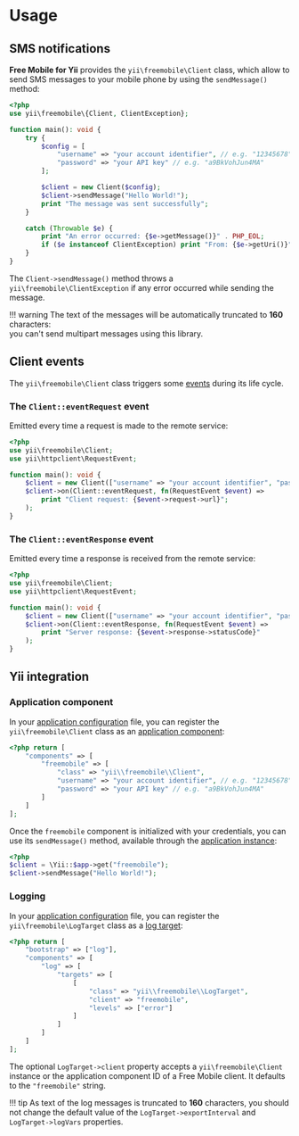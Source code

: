 # Usage

## SMS notifications
**Free Mobile for Yii** provides the `yii\freemobile\Client` class, which allow to send SMS messages to your mobile phone by using the `sendMessage()` method:

``` php
<?php
use yii\freemobile\{Client, ClientException};

function main(): void {
	try {
		$config = [
			"username" => "your account identifier", // e.g. "12345678"
			"password" => "your API key" // e.g. "a9BkVohJun4MA"
		];

		$client = new Client($config);
		$client->sendMessage("Hello World!");
		print "The message was sent successfully";
	}

	catch (Throwable $e) {
		print "An error occurred: {$e->getMessage()}" . PHP_EOL;
		if ($e instanceof ClientException) print "From: {$e->getUri()}" . PHP_EOL;
	}
}
```

The `Client->sendMessage()` method throws a  `yii\freemobile\ClientException` if any error occurred while sending the message.

!!! warning
	The text of the messages will be automatically truncated to **160** characters:  
	you can't send multipart messages using this library.

## Client events
The `yii\freemobile\Client` class triggers some [events](https://www.yiiframework.com/doc/guide/2.0/en/concept-events) during its life cycle.

### The `Client::eventRequest` event
Emitted every time a request is made to the remote service:

``` php
<?php
use yii\freemobile\Client;
use yii\httpclient\RequestEvent;

function main(): void {
	$client = new Client(["username" => "your account identifier", "password" => "your API key"]);
	$client->on(Client::eventRequest, fn(RequestEvent $event) =>
		print "Client request: {$event->request->url}";
	);
}
```

### The `Client::eventResponse` event
Emitted every time a response is received from the remote service:

``` php
<?php
use yii\freemobile\Client;
use yii\httpclient\RequestEvent;

function main(): void {
	$client = new Client(["username" => "your account identifier", "password" => "your API key"]);
	$client->on(Client::eventResponse, fn(RequestEvent $event) =>
		print "Server response: {$event->response->statusCode}"
	);
}
```

## Yii integration

### Application component
In your [application configuration](https://www.yiiframework.com/doc/guide/2.0/en/concept-configurations#application-configurations) file, you can register the `yii\freemobile\Client` class as an [application component](https://www.yiiframework.com/doc/guide/2.0/en/structure-application-components):

``` php
<?php return [
	"components" => [
		"freemobile" => [
			"class" => "yii\\freemobile\\Client",
			"username" => "your account identifier", // e.g. "12345678"
			"password" => "your API key" // e.g. "a9BkVohJun4MA"
		]
	]
];
```

Once the `freemobile` component is initialized with your credentials, you can use its `sendMessage()` method, available through the [application instance](https://www.yiiframework.com/doc/guide/2.0/en/structure-applications):

``` php
<?php
$client = \Yii::$app->get("freemobile");
$client->sendMessage("Hello World!");
```

### Logging
In your [application configuration](https://www.yiiframework.com/doc/guide/2.0/en/concept-configurations#application-configurations) file, you can register the `yii\freemobile\LogTarget` class as a [log target](https://www.yiiframework.com/doc/guide/2.0/en/runtime-logging#log-targets):

``` php
<?php return [
	"bootstrap" => ["log"],
	"components" => [
		"log" => [
			"targets" => [
				[
					"class" => "yii\\freemobile\\LogTarget",
					"client" => "freemobile",
					"levels" => ["error"]
				]
			]
		]
	]
];
```

The optional `LogTarget->client` property accepts a `yii\freemobile\Client` instance or the application component ID of a Free Mobile client. It defaults to the `"freemobile"` string.

!!! tip
	As text of the log messages is truncated to **160** characters,
	you should not change the default value of the `LogTarget->exportInterval`
	and `LogTarget->logVars` properties.
